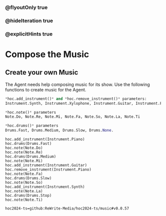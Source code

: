 ### @flyoutOnly true
### @hideIteration true
### @explicitHints true

# Compose the Music

## Create your own Music
The Agent needs help composing music for its show. Use the following functions to create music for the Agent.

```python
*hoc.add_instrument()* and *hoc.remove_instrument()* parameters:
Instrument.Synth, Instrument.Xylophone, Instrument.Guitar, Instrument.Flute, Instrument.Bells, Instrument.Bass, Instrument.Piano, Instrument.Villager

*hoc.note()* parameters
Note.Do, Note.Re, Note.Mi, Note.Fa, Note.So, Note.La, Note.Ti

*hoc.drums()* parameters
Drums.Fast, Drums.Medium, Drums.Slow, Drums.None.
```

```python-template
hoc.add_instrument(Instrument.Piano)
hoc.drums(Drums.Fast)
hoc.note(Note.Do)
hoc.note(Note.Re)
hoc.drums(Drums.Medium)
hoc.note(Note.Mi)
hoc.add_instrument(Instrument.Guitar)
hoc.remove_instrument(Instrument.Piano)
hoc.note(Note.Fa)
hoc.drums(Drums.Slow)
hoc.note(Note.So)
hoc.add_instrument(Instrument.Synth)
hoc.note(Note.La)
hoc.drums(Drums.Stop)
hoc.note(Note.Ti)
```


```package
hoc2024-ts=github:ReWrite-Media/hoc2024-ts/music#v0.0.57
```